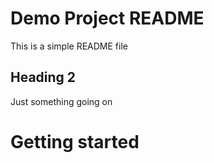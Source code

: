 # Demo Project README
This is a simple README file

## Heading 2
Just something going on

# Getting started
